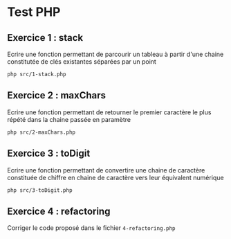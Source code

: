Test PHP
===

Exercice 1 : stack
---
Ecrire une fonction permettant de parcourir un tableau à partir d'une chaine constitutée de clés existantes séparées par un point

```
php src/1-stack.php
```

Exercice 2 : maxChars
---
Ecrire une fonction permettant de retourner le premier caractère le plus répété dans la chaine passée en paramètre

```
php src/2-maxChars.php
```

Exercice 3 : toDigit
---
Ecrire une fonction permettant de convertire une chaine de caractère constituée de chiffre en chaine de caractère vers leur équivalent numérique

```
php src/3-toDigit.php
```


Exercice 4 : refactoring
---
Corriger le code proposé dans le fichier `4-refactoring.php`

